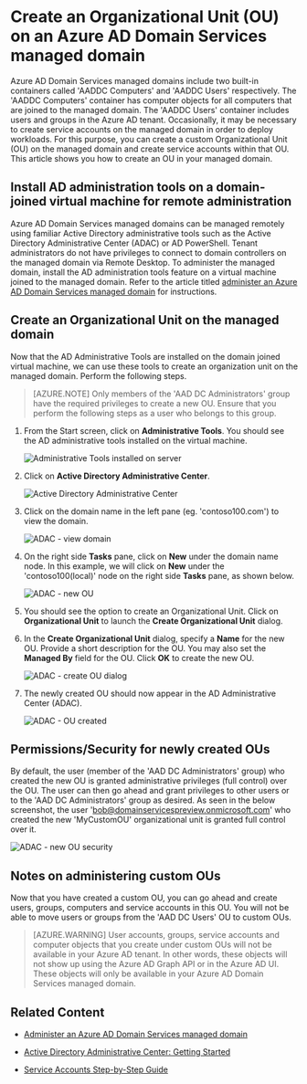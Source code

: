 <properties
	pageTitle="Azure Active Directory Domain Services preview: Administration Guide | Microsoft Azure"
	description="Create an Organizational Unit (OU) on Azure AD Domain Services managed domains"
	services="active-directory-ds"
	documentationCenter=""
	authors="mahesh-unnikrishnan"
	manager="stevenpo"
	editor="curtand"/>

<tags
	ms.service="active-directory-ds"
	ms.workload="identity"
	ms.tgt_pltfrm="na"
	ms.devlang="na"
	ms.topic="article"
	ms.date="04/08/2016"
	ms.author="maheshu"/>

# Create an Organizational Unit (OU) on an Azure AD Domain Services managed domain
Azure AD Domain Services managed domains include two built-in containers called 'AADDC Computers' and 'AADDC Users' respectively. The 'AADDC Computers' container has computer objects for all computers that are joined to the managed domain. The 'AADDC Users' container includes users and groups in the Azure AD tenant. Occasionally, it may be necessary to create service accounts on the managed domain in order to deploy workloads. For this purpose, you can create a custom Organizational Unit (OU) on the managed domain and create service accounts within that OU. This article shows you how to create an OU in your managed domain.


## Install AD administration tools on a domain-joined virtual machine for remote administration
Azure AD Domain Services managed domains can be managed remotely using familiar Active Directory administrative tools such as the Active Directory Administrative Center (ADAC) or AD PowerShell. Tenant administrators do not have privileges to connect to domain controllers on the managed domain via Remote Desktop. To administer the managed domain, install the AD administration tools feature on a virtual machine joined to the managed domain. Refer to the article titled [administer an Azure AD Domain Services managed domain](active-directory-ds-admin-guide-administer-domain.md) for instructions.

## Create an Organizational Unit on the managed domain
Now that the AD Administrative Tools are installed on the domain joined virtual machine, we can use these tools to create an organization unit on the managed domain. Perform the following steps.

> [AZURE.NOTE] Only members of the 'AAD DC Administrators' group have the required privileges to create a new OU. Ensure that you perform the following steps as a user who belongs to this group.

1. From the Start screen, click on **Administrative Tools**. You should see the AD administrative tools installed on the virtual machine.

	![Administrative Tools installed on server](./media/active-directory-domain-services-admin-guide/install-rsat-admin-tools-installed.png)

2. Click on **Active Directory Administrative Center**.

	![Active Directory Administrative Center](./media/active-directory-domain-services-admin-guide/adac-overview.png)

3. Click on the domain name in the left pane (eg. 'contoso100.com') to view the domain.

    ![ADAC - view domain](./media/active-directory-domain-services-admin-guide/create-ou-adac-overview.png)

4. On the right side **Tasks** pane, click on **New** under the domain name node. In this example, we will click on **New** under the 'contoso100(local)' node on the right side **Tasks** pane, as shown below.

    ![ADAC - new OU](./media/active-directory-domain-services-admin-guide/create-ou-adac-new-ou.png)

5. You should see the option to create an Organizational Unit. Click on **Organizational Unit** to launch the **Create Organizational Unit** dialog.

6. In the **Create Organizational Unit** dialog, specify a **Name** for the new OU. Provide a short description for the OU. You may also set the **Managed By** field for the OU. Click **OK** to create the new OU.

    ![ADAC - create OU dialog](./media/active-directory-domain-services-admin-guide/create-ou-dialog.png)

7. The newly created OU should now appear in the AD Administrative Center (ADAC).

    ![ADAC - OU created](./media/active-directory-domain-services-admin-guide/create-ou-done.png)


## Permissions/Security for newly created OUs
By default, the user (member of the 'AAD DC Administrators' group) who created the new OU is granted administrative privileges (full control) over the OU. The user can then go ahead and grant privileges to other users or to the 'AAD DC Administrators' group as desired. As seen in the below screenshot, the user 'bob@domainservicespreview.onmicrosoft.com' who created the new 'MyCustomOU' organizational unit is granted full control over it.

 ![ADAC - new OU security](./media/active-directory-domain-services-admin-guide/create-ou-permissions.png)


## Notes on administering custom OUs
Now that you have created a custom OU, you can go ahead and create users, groups, computers and service accounts in this OU. You will not be able to move users or groups from the 'AAD DC Users' OU to custom OUs.

> [AZURE.WARNING] User accounts, groups, service accounts and computer objects that you create under custom OUs will not be available in your Azure AD tenant. In other words, these objects will not show up using the Azure AD Graph API or in the Azure AD UI. These objects will only be available in your Azure AD Domain Services managed domain.


## Related Content

- [Administer an Azure AD Domain Services managed domain](active-directory-ds-admin-guide-administer-domain.md)

- [Active Directory Administrative Center: Getting Started](https://technet.microsoft.com/library/dd560651.aspx)

- [Service Accounts Step-by-Step Guide](https://technet.microsoft.com/library/dd548356.aspx)

